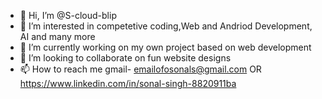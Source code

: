 - 👋 Hi, I’m @S-cloud-blip
- 👀 I’m interested in competetive coding,Web and Andriod Development, AI and many more
- 🌱 I’m currently working on my own project based on web development
- 💞️ I’m looking to collaborate on fun website designs
- 📫 How to reach me gmail- emailofosonals@gmail.com
OR https://www.linkedin.com/in/sonal-singh-8820911ba
<!---
S-cloud-blip/S-cloud-blip is a ✨ special ✨ repository because its `README.md` (this file) appears on your GitHub profile.
You can click the Preview link to take a look at your changes.
--->
